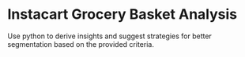 # Instacart Grocery Basket Analysis
Use python to derive insights and suggest strategies for better segmentation based on the provided criteria.
